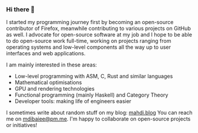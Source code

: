 ### Hi there 👋

I started my programming journey first by becoming an open-source contributor of Firefox, meanwhile contributing to various projects on GitHub as well. I advocate for open-source software at my job and I hope to be able to do open-source work full-time, working on projects ranging from operating systems and low-level components all the way up to user interfaces and web applications.

I am mainly interested in these areas:
- Low-level programming with ASM, C, Rust and similar languages
- Mathematical optimisations
- GPU and rendering technologies
- Functional programming (mainly Haskell) and Category Theory
- Developer tools: making life of engineers easier

I sometimes write about random stuff on my blog: [mahdi.blog](https://mahdi.blog/)
You can reach me on [mdibaiee@pm.me](mailto:mdibaiee@pm.me). I'm happy to collaborate on open-source projects or initiatives!

<!--
**mdibaiee/mdibaiee** is a ✨ _special_ ✨ repository because its `README.md` (this file) appears on your GitHub profile.

Here are some ideas to get you started:

- 🔭 I’m currently working on ...
- 🌱 I’m currently learning ...
- 👯 I’m looking to collaborate on ...
- 🤔 I’m looking for help with ...
- 💬 Ask me about ...
- 📫 How to reach me: ...
- 😄 Pronouns: ...
- ⚡ Fun fact: ...
-->
